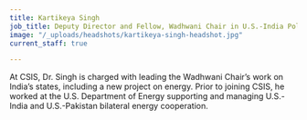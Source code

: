 ```yaml
---
title: Kartikeya Singh
job_title: Deputy Director and Fellow, Wadhwani Chair in U.S.-India Policy Studies
image: "/_uploads/headshots/kartikeya-singh-headshot.jpg"
current_staff: true

---
```

At CSIS, Dr. Singh is charged with leading the Wadhwani Chair’s work on India’s states, including a new project on energy. Prior to joining CSIS, he worked at the U.S. Department of Energy supporting and managing U.S.-India and U.S.-Pakistan bilateral energy cooperation.